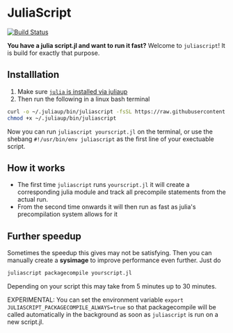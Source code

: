 # JuliaScript

[![Build Status](https://github.com/jolin-io/JuliaScript.jl/actions/workflows/CI.yml/badge.svg?branch=main)](https://github.com/jolin-io/JuliaScript.jl/actions/workflows/CI.yml?query=branch%3Amain)

**You have a julia script.jl and want to run it fast?** Welcome to `juliascript`! It is build for exactly that purpose.

## Installlation

1. Make sure [`julia` is installed via juliaup](https://github.com/JuliaLang/juliaup)
2. Then run the following in a linux bash terminal
  ```bash
  curl -o ~/.juliaup/bin/juliascript -fsSL https://raw.githubusercontent.com/jolin-io/JuliaScript.jl/main/bin/juliascript
  chmod +x ~/.juliaup/bin/juliascript
  ```

Now you can run `juliascript yourscript.jl` on the terminal, or use the shebang `#!/usr/bin/env juliascript` as the first line of your exectuable script.

## How it works

- The first time `juliascript` runs `yourscript.jl` it will create a corresponding julia module and track all precompile statements from the actual run.
- From the second time onwards it will then run as fast as julia's precompilation system allows for it


## Further speedup
Sometimes the speedup this gives may not be satisfying. Then you can manually create a **sysimage** to improve performance even further. Just do
```bash
juliascript packagecompile yourscript.jl
```
Depending on your script this may take from 5 minutes up to 30 minutes.

EXPERIMENTAL: You can set the environment variable `export JULIASCRIPT_PACKAGECOMPILE_ALWAYS=true` so that packagecompile will be called automatically in the background as soon as `juliascript` is run on a new script.jl.




